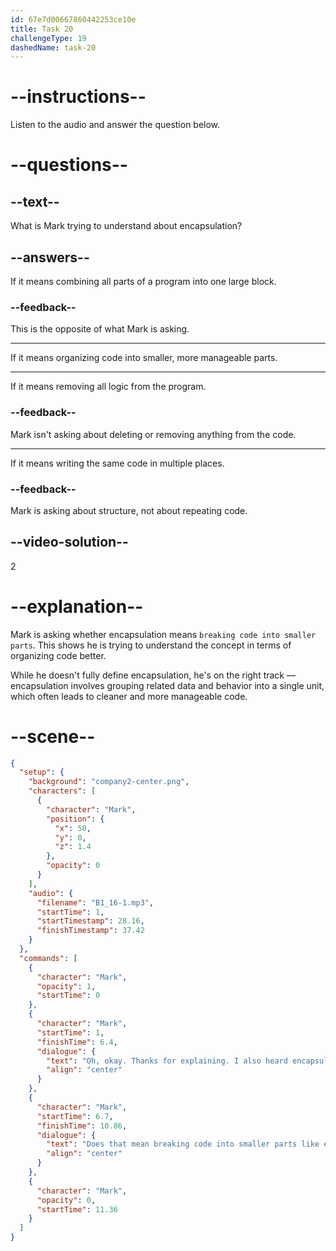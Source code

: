 ```yaml
---
id: 67e7d00667860442253ce10e
title: Task 20
challengeType: 19
dashedName: task-20
---
```


<!-- (Audio) Mark: Oh, okay. Thanks for explaining. I also heard "encapsulation". Does that mean breaking code into smaller parts, like encapsulating it? -->

# --instructions--

Listen to the audio and answer the question below.

# --questions--

## --text--

What is Mark trying to understand about encapsulation?

## --answers--

If it means combining all parts of a program into one large block.

### --feedback--

This is the opposite of what Mark is asking.

---

If it means organizing code into smaller, more manageable parts.

---

If it means removing all logic from the program.

### --feedback--

Mark isn't asking about deleting or removing anything from the code.

---

If it means writing the same code in multiple places.

### --feedback--

Mark is asking about structure, not about repeating code.

## --video-solution--

2

# --explanation--

Mark is asking whether encapsulation means `breaking code into smaller parts`. This shows he is trying to understand the concept in terms of organizing code better.

While he doesn't fully define encapsulation, he's on the right track — encapsulation involves grouping related data and behavior into a single unit, which often leads to cleaner and more manageable code.

# --scene--

```json
{
  "setup": {
    "background": "company2-center.png",
    "characters": [
      {
        "character": "Mark",
        "position": {
          "x": 50,
          "y": 0,
          "z": 1.4
        },
        "opacity": 0
      }
    ],
    "audio": {
      "filename": "B1_16-1.mp3",
      "startTime": 1,
      "startTimestamp": 28.16,
      "finishTimestamp": 37.42
    }
  },
  "commands": [
    {
      "character": "Mark",
      "opacity": 1,
      "startTime": 0
    },
    {
      "character": "Mark",
      "startTime": 1,
      "finishTime": 6.4,
      "dialogue": {
        "text": "Oh, okay. Thanks for explaining. I also heard encapsulation.",
        "align": "center"
      }
    },
    {
      "character": "Mark",
      "startTime": 6.7,
      "finishTime": 10.86,
      "dialogue": {
        "text": "Does that mean breaking code into smaller parts like encapsulating it?",
        "align": "center"
      }
    },
    {
      "character": "Mark",
      "opacity": 0,
      "startTime": 11.36
    }
  ]
}
```
